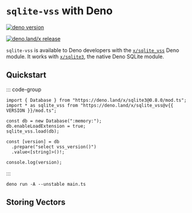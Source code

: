 <script setup>
import { data } from '../project.data.ts'
const { VERSION } = data;
</script>

# `sqlite-vss` with Deno

[![deno version](https://deno.land/badge/sqlite_vss/version?color=fef8d2)](https://deno.land/x/sqlite_vss)

[![deno.land/x release](https://img.shields.io/github/v/release/asg017/sqlite-vss?color=fef8d2&include_prereleases&label=deno.land%2Fx&logo=deno)](https://deno.land/x/sqlite_vss)

`sqlite-vss` is available to Deno developers with the [`x/sqlite_vss`](https://deno.land/x/sqlite_vss) Deno module. It works with [`x/sqlite3`](https://deno.land/x/sqlite3), the native Deno SQLite module.

## Quickstart

::: code-group

```ts-vue [main.ts]
import { Database } from "https://deno.land/x/sqlite3@0.8.0/mod.ts";
import * as sqlite_vss from "https://deno.land/x/sqlite_vss@v{{ VERSION }}/mod.ts";

const db = new Database(":memory:");
db.enableLoadExtension = true;
sqlite_vss.load(db);

const [version] = db
  .prepare("select vss_version()")
  .value<[string]>()!;

console.log(version);
```

:::

```bash-vue
deno run -A --unstable main.ts
```

## Storing Vectors
